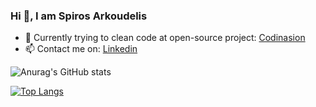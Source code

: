 ### Hi 👋, I am Spiros Arkoudelis
- 🔭 Currently trying to clean code at open-source project: [Codinasion](https://github.com/codinasion)
- 📫 Contact me on: [Linkedin](https://www.linkedin.com/in/spiros-arkoudelis/)


![Anurag's GitHub stats](https://github-readme-stats.vercel.app/api?username=SpirosArk&show_icons=true&theme=tokyonight&hide=issues,stars&count_private=true)

[![Top Langs](https://github-readme-stats.vercel.app/api/top-langs/?username=SpirosArk&hide=Haskell,Prolog)](https://github.com/SpirosArk/github-readme-stats)

<!--
**SpirosArk/SpirosArk** is a ✨ _special_ ✨ repository because its `README.md` (this file) appears on your GitHub profile.

Here are some ideas to get you started:

- 🔭 I’m currently working on ...
- 🌱 I’m currently learning ...
- 👯 I’m looking to collaborate on ...
- 🤔 I’m looking for help with ...
- 💬 Ask me about ...
- 📫 How to reach me: ...
- 😄 Pronouns: ...
- ⚡ Fun fact: ...
-->

